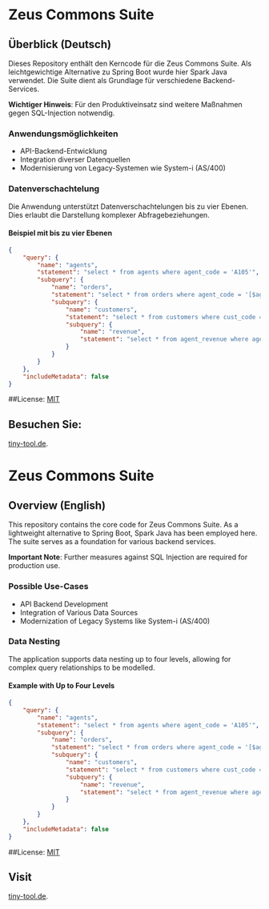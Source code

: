# Zeus Commons Suite

## Überblick (Deutsch)
Dieses Repository enthält den Kerncode für die Zeus Commons Suite. Als leichtgewichtige Alternative zu Spring Boot wurde hier Spark Java verwendet. Die Suite dient als Grundlage für verschiedene Backend-Services.

**Wichtiger Hinweis**: Für den Produktiveinsatz sind weitere Maßnahmen gegen SQL-Injection notwendig.

### Anwendungsmöglichkeiten
- API-Backend-Entwicklung
- Integration diverser Datenquellen
- Modernisierung von Legacy-Systemen wie System-i (AS/400)

### Datenverschachtelung
Die Anwendung unterstützt Datenverschachtelungen bis zu vier Ebenen. Dies erlaubt die Darstellung komplexer Abfragebeziehungen.

#### Beispiel mit bis zu vier Ebenen
```json
{
    "query": {
        "name": "agents",
        "statement": "select * from agents where agent_code = 'A105'",
        "subquery": {
            "name": "orders",
            "statement": "select * from orders where agent_code = '[$agent_code]'",
            "subquery": {
                "name": "customers",
                "statement": "select * from customers where cust_code = '[$cust_code]'",
                "subquery": {
                    "name": "revenue",
                    "statement": "select * from agent_revenue where agent_code = '[$agent_code]'"
                }
            }
        }
    },
    "includeMetadata": false
}
```
##License:
[MIT](LICENSE)
## Besuchen Sie:
[tiny-tool.de](https://tiny-tool.de/).
# Zeus Commons Suite

## Overview (English)
This repository contains the core code for Zeus Commons Suite. As a lightweight alternative to Spring Boot, Spark Java has been employed here. The suite serves as a foundation for various backend services.

**Important Note**: Further measures against SQL Injection are required for production use.

### Possible Use-Cases
- API Backend Development
- Integration of Various Data Sources
- Modernization of Legacy Systems like System-i (AS/400)

### Data Nesting
The application supports data nesting up to four levels, allowing for complex query relationships to be modelled.

#### Example with Up to Four Levels
```json
{
    "query": {
        "name": "agents",
        "statement": "select * from agents where agent_code = 'A105'",
        "subquery": {
            "name": "orders",
            "statement": "select * from orders where agent_code = '[$agent_code]'",
            "subquery": {
                "name": "customers",
                "statement": "select * from customers where cust_code = '[$cust_code]'",
                "subquery": {
                    "name": "revenue",
                    "statement": "select * from agent_revenue where agent_code = '[$agent_code]'"
                }
            }
        }
    },
    "includeMetadata": false
}
```
##License:
[MIT](LICENSE)
## Visit
[tiny-tool.de](https://tiny-tool.de/).